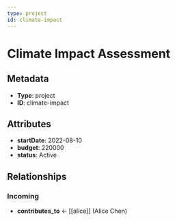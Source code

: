 ```yaml
---
type: project
id: climate-impact
---
```


# Climate Impact Assessment

## Metadata

- **Type**: project
- **ID**: climate-impact

## Attributes

- **startDate**: 2022-08-10
- **budget**: 220000
- **status**: Active

## Relationships

### Incoming

- **contributes_to** ← [[alice]] (Alice Chen)

